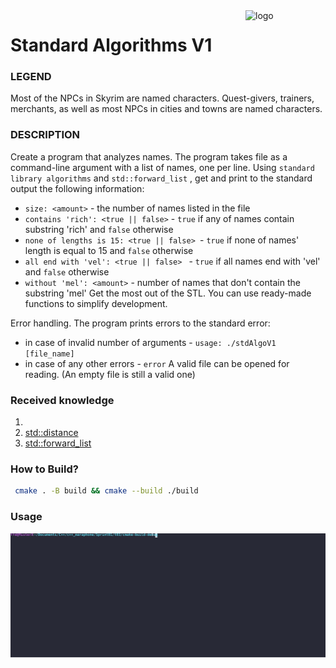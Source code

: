 <img src="https://static.wikia.nocookie.net/elderscrolls/images/f/ff/%D0%92%D0%B0%D0%B9%D1%82%D1%80%D0%B0%D0%BD.png/revision/latest/scale-to-width-down/426?cb=20120830124016&path-prefix=ru" align="right" alt="logo" height="" width="128px">

# Standard Algorithms V1

### LEGEND
Most of the NPCs in Skyrim are named characters. Quest-givers, trainers, merchants, as
well as most NPCs in cities and towns are named characters.

### DESCRIPTION

Create a program that analyzes names. The program takes file as a command-line argument
with a list of names, one per line.
Using `standard library algorithms` and `std::forward_list` , get and print to the standard
output the following information:
* `size: <amount>` - the number of names listed in the file
* `contains 'rich': <true || false>` - `true` if any of names contain substring 'rich'
and `false` otherwise
* `none of lengths is 15: <true || false> `- `true` if none of names' length is equal to
15 and `false` otherwise
* `all end with 'vel': <true || false> ` - `true` if all names end with 'vel' and `false`
otherwise
* `without 'mel': <amount>` - number of names that don't contain the substring 'mel'
Get the most out of the STL. You can use ready-made functions to simplify development.

Error handling. The program prints errors to the standard error:
* in case of invalid number of arguments - `usage: ./stdAlgoV1 [file_name]`
* in case of any other errors - `error`
A valid file can be opened for reading. (An empty file is still a valid one)

### Received knowledge
1. [<algorithm>](https://en.cppreference.com/w/cpp/header/algorithm)
2. [std::distance](https://en.cppreference.com/w/cpp/iterator/distance)
3. [std::forward_list](https://en.cppreference.com/w/cpp/container/forward_list)

### How to Build?
```bash
 cmake . -B build && cmake --build ./build
 ```

### Usage
![Usage](.local/usage.svg)